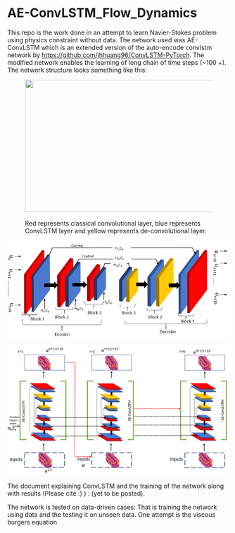 # AE-ConvLSTM_Flow_Dynamics

This repo is the work done in an attempt to learn Navier-Stokes problem using physics constraint without data. The network used was AE-ConvLSTM which is an extended version of the auto-encode convlstm network by https://github.com/jhhuang96/ConvLSTM-PyTorch. The modified network enables the learning of long chain of time steps (~100 +). The network structure looks something like this:

<figure>
  <p align="center">
  <img width="600" height="300"
  src="https://github.com/kakkapriyesh/AE-ConvLSTM_Flow_Dynamics/blob/main/AE-ConvLSTM.PNG">
  <figcaption>
    Red represents classical convolutional layer, blue represents ConvLSTM layer and yellow represents de-convolutional layer.
    </figcaption>
    
   </p>
</figure>

![Red represents classical convolutional layer, blue represents ConvLSTM layer and yellow represents de-convolutional layer](AE-ConvLSTM.PNG)

![Hidden states being passed from one AE-ConvLSTM Module's encoder to another (Module is rolled out). r is the Module sequence number, and $l$ is number of prediction in a single Module](AE-ConvLSTM_Rollout.PNG)



The document explaining ConvLSTM and the training of the network along with results (Please cite :) ) : (yet to be posted).

The network is tested on data-driven cases: That is training the network using data and the testing it on unseen data. One attempt is the viscous burgers equation 
